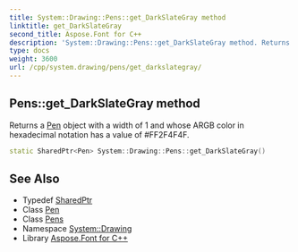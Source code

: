 ```yaml
---
title: System::Drawing::Pens::get_DarkSlateGray method
linktitle: get_DarkSlateGray
second_title: Aspose.Font for C++
description: 'System::Drawing::Pens::get_DarkSlateGray method. Returns a Pen object with a width of 1 and whose ARGB color in hexadecimal notation has a value of #FF2F4F4F in C++.'
type: docs
weight: 3600
url: /cpp/system.drawing/pens/get_darkslategray/
---
```

## Pens::get_DarkSlateGray method


Returns a [Pen](../../pen/) object with a width of 1 and whose ARGB color in hexadecimal notation has a value of #FF2F4F4F.

```cpp
static SharedPtr<Pen> System::Drawing::Pens::get_DarkSlateGray()
```

## See Also

* Typedef [SharedPtr](../../../system/sharedptr/)
* Class [Pen](../../pen/)
* Class [Pens](../)
* Namespace [System::Drawing](../../)
* Library [Aspose.Font for C++](../../../)
